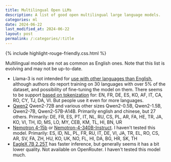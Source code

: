 ```yaml
---
title: Multilingual Open LLMs
description: A list of good open multilingual large language models.
categories: ml
date: 2024-06-22
last_modified_at: 2024-06-22
layout: post
permalink: /:categories/:title
---
```


{% include highlight-rouge-friendly.css.html %}


Multilingual models are not as common as English ones. Note that this list is evolving and may not be up-to-date.

- Llama-3 is not intended for [use with other languages than English](https://github.com/meta-llama/llama3/blob/main/MODEL_CARD.md), although authors do report training on 30 languages with over 5% of the dataset, and possibility of fine-tuning the model on them. There seems to be support [based on tokenization](https://www.icodeformybhasa.com/p/exploring-multilingual-aspects-and) for: EN, FR, DE, ES, KO, AF, IT, CA, RO, CY, TJ, DA, VI. But people use it even for more languages.
- [Qwen2](https://qwenlm.github.io/blog/qwen2/) Qwen2-72B and various other sizes Qwen2-0.5B, Qwen2-1.5B, Qwen2-7B, Qwen2-57B-A14B. Primarily english and chinese, but 27 others. Primarily: DE, FR, ES, PT, IT, NL, RU, CS, PL, AR, FA, HE, TR, JA, KO, VI, TH, ID, MS, LO, MY, CEB, KM, TL, HI, BN, UR
- [Nemotron 4-15b](https://arxiv.org/html/2402.16819v2) or [Nemotron-4-340B-Instruct](https://huggingface.co/nvidia/Nemotron-4-340B-Instruct). I haven't tested this model. Primarily: ES, ID, NL, PL, FR, RU, IT, DE, VI, JA, TR, EL, RO, CS, AR, SV, FA, ZH, HU, KO, UK, NO, FL, HI, DA, BG, HR, SK, TH
- [EagleX 7B 2.25T](https://huggingface.co/RWKV/v5-EagleX-v2-7B-pth) has faster inference, but generally seems it has a bit lower quality. Not available on OpenRouter.  I haven't tested this model much.


